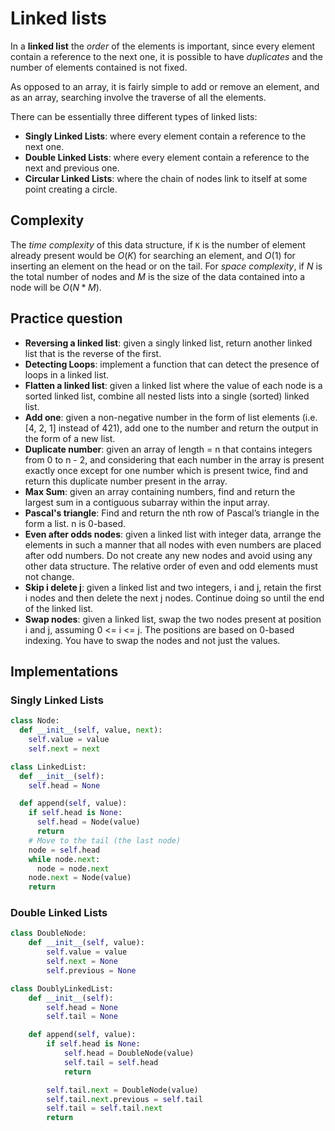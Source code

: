 # Linked lists

In a **linked list** the _order_ of the elements is important, since every element contain a reference to the next one, it is possible to have _duplicates_ and the number of elements contained is not fixed.

As opposed to an array, it is fairly simple to add or remove an element, and as an array, searching involve the traverse of all the elements.

There can be essentially three different types of linked lists:

- **Singly Linked Lists**: where every element contain a reference to the next one.
- **Double Linked Lists**: where every element contain a reference to the next and previous one.
- **Circular Linked Lists**: where the chain of nodes link to itself at some point creating a circle.

## Complexity

The _time complexity_ of this data structure, if `K` is the number of element already present would be $O(K)$ for searching an element, and $O(1)$ for inserting an element on the head or on the tail. For _space complexity_, if $N$ is the total number of nodes and $M$ is the size of the data contained into a node will be $O(N * M)$.

## Practice question

- **Reversing a linked list**: given a singly linked list, return another linked list that is the reverse of the first.
- **Detecting Loops**: implement a function that can detect the presence of loops in a linked list.
- **Flatten a linked list**: given a linked list where the value of each node is a sorted linked list, combine all nested lists into a single (sorted) linked list.
- **Add one**: given a non-negative number in the form of list elements (i.e. [4, 2, 1] instead of 421), add one to the number and return the output in the form of a new list.
- **Duplicate number**: given an array of length = n that contains integers from 0 to n - 2, and considering that each number in the array is present exactly once except for one number which is present twice, find and return this duplicate number present in the array.
- **Max Sum**: given an array containing numbers, find and return the largest sum in a contiguous subarray within the input array.
- **Pascal's triangle**: Find and return the nth row of Pascal’s triangle in the form a list. n is 0-based.
- **Even after odds nodes**: given a linked list with integer data, arrange the elements in such a manner that all nodes with even numbers are placed after odd numbers. Do not create any new nodes and avoid using any other data structure. The relative order of even and odd elements must not change.
- **Skip i delete j**: given a linked list and two integers, i and j, retain the first i nodes and then delete the next j nodes. Continue doing so until the end of the linked list.
- **Swap nodes**: given a linked list, swap the two nodes present at position i and j, assuming 0 <= i <= j. The positions are based on 0-based indexing. You have to swap the nodes and not just the values.

## Implementations

### Singly Linked Lists

```python
class Node:
  def __init__(self, value, next):
    self.value = value
    self.next = next

class LinkedList:
  def __init__(self):
    self.head = None

  def append(self, value):
    if self.head is None:
      self.head = Node(value)
      return
    # Move to the tail (the last node)
    node = self.head
    while node.next:
      node = node.next
    node.next = Node(value)
    return
```

### Double Linked Lists

```python
class DoubleNode:
    def __init__(self, value):
        self.value = value
        self.next = None
        self.previous = None

class DoublyLinkedList:
    def __init__(self):
        self.head = None
        self.tail = None

    def append(self, value):
        if self.head is None:
            self.head = DoubleNode(value)
            self.tail = self.head
            return

        self.tail.next = DoubleNode(value)
        self.tail.next.previous = self.tail
        self.tail = self.tail.next
        return
```
